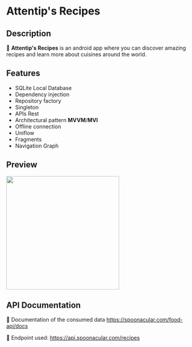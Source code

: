 # Attentip's Recipes

## Description

🥗 **Attentip's Recipes** is an android app where you can discover amazing recipes and learn more about cuisines around the world.

## Features
* SQLite Local Database
* Dependency injection
* Repository factory
* Singleton
* APIs Rest
* Architectural pattern **MVVM**/**MVI**
* Offline connection
* Uniflow
* Fragments
* Navigation Graph

## Preview

<img src="https://github.com/frabelle/Attentip_PulpiRecipes/blob/master/app/src/main/res/drawable/AttentipRecipes1.gif" width="300" />

## API Documentation

📃 Documentation of the consumed data https://spoonacular.com/food-api/docs

📌 Endpoint used: https://api.spoonacular.com/recipes


